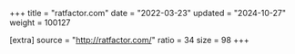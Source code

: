 +++
title = "ratfactor.com"
date = "2022-03-23"
updated = "2024-10-27"
weight = 100127

[extra]
source = "http://ratfactor.com/"
ratio = 34
size = 98
+++
